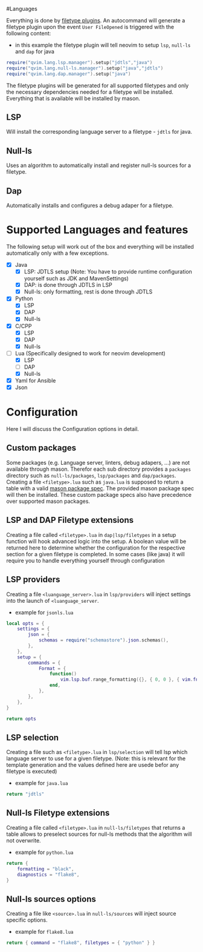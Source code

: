 #Languages

Everything is done by [filetype plugins](https://neovim.io/doc/user/filetype.html). An autocommand will
generate a filetype plugin upon the event `User FileOpened` is triggered with the following content:

- in this example the filetype plugin will tell neovim to setup `lsp`, `null-ls` and `dap` for java

```lua
require("qvim.lang.lsp.manager").setup("jdtls","java")
require("qvim.lang.null-ls.manager").setup("java","jdtls")
require("qvim.lang.dap.manager").setup("java")
```

The filetype plugins will be generated for all supported filetypes and only the necessary dependencies needed for
a filetype will be installed. Everything that is available will be installed by mason.

## LSP

Will install the corresponding language server to a filetype - `jdtls` for java.

## Null-ls

Uses an algorithm to automatically install and register null-ls sources for a filetype.

## Dap

Automatically installs and configures a debug adaper for a filetype.

# Supported Languages and features

The following setup will work out of the box and everything will be installed automatically only with a few exceptions.

- [x] Java
    - [x] LSP: JDTLS setup (Note: You have to provide runtime configuration yourself such as JDK and MavenSettings)
    - [x] DAP: is done through JDTLS in LSP
    - [x] Null-ls: only formatting, rest is done through JDTLS
- [x] Python
    - [x] LSP
    - [x] DAP
    - [x] Null-ls
- [x] C/CPP
    - [x] LSP
    - [x] DAP
    - [x] Null-ls
- [ ] Lua (Specifically designed to work for neovim development)
    - [x] LSP
    - [ ] DAP
    - [x] Null-ls
- [x] Yaml for Ansible
- [x] Json
# Configuration

Here I will discuss the Configuration options in detail.

## Custom packages

Some packages (e.g. Language server, linters, debug adapers, ...) are not available through mason.
Therefor each sub directory provides a `packages` directory such as `null-ls/packages`, `lsp/packages` and `dap/packages`.
Creating a file `<filetype>.lua` such as `java.lua` is supposed to return a table with a valid [mason package spec](https://github.com/williamboman/mason.nvim/blob/main/doc/reference.md).
The provided mason package spec will then be installed. These custom package specs also have precedence over supported mason packages.


## LSP and DAP Filetype extensions

Creating a file called `<filetype>.lua` in `dap|lsp/filetypes` in a setup function will hook advanced logic into the setup.
A boolean value will be returned here to determine whether the configuration for the respective section for a given filetype
is completed. In some cases (like java) it will require you to handle everything yourself through configuration


## LSP providers

Creating a file `<luanguage_server>.lua` in `lsp/providers` will inject settings into the launch of `<luanguage_server`.

- example for `jsonls.lua`

```lua
local opts = {
	settings = {
		json = {
			schemas = require("schemastore").json.schemas(),
		},
	},
	setup = {
		commands = {
			Format = {
				function()
					vim.lsp.buf.range_formatting({}, { 0, 0 }, { vim.fn.line("$"), 0 })
				end,
			},
		},
	},
}

return opts
```

## LSP selection

Creating a file such as `<filetype>.lua` in `lsp/selection` will tell lsp which language server to use for a given filetype.
(Note: this is relevant for the template generation and the values defined here are usede befor any filetype is executed)

- example for `java.lua`

```lua
return "jdtls"
```

## Null-ls Filetype extensions

Creating a file called `<filetype>.lua` in `null-ls/filetypes` that returns a table allows to preselect sources for null-ls methods that the algorithm will not overwrite.

- example for `python.lua`

```lua
return {
	formatting = "black",
	diagnostics = "flake8",
}

```

## Null-ls sources options

Creating a file like `<source>.lua` in `null-ls/sources` will inject source specific options.

- example for `flake8.lua`

```lua
return { command = "flake8", filetypes = { "python" } }
```

